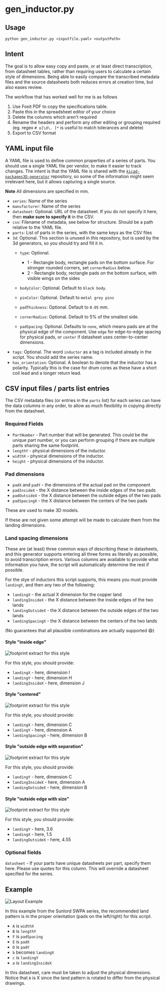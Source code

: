 # gen_inductor.py
## Usage
`python gen_inductor.py <inputfile.yaml> <outputPath>`

## Intent
The goal is to allow easy copy and paste, or at least direct transcription, from datasheet tables, rather than requiring
users to calculate a certain style of dimensions.
Being able to easily compare the transcribed metadata files and the source datasheets both reduces errors
at creation time, but also eases review.

The workflow that has worked well for me is as follows
1. Use Foxit PDF to copy the specifications table.
1. Paste this in the spreadsheet editor of your choice
1. Delete the columns which aren't required
1. Rename the headers and perform any other editing or grouping required (eg. regex `# ±[\d\. ]*` is useful to match tolerances and delete)
1. Export to CSV format

## YAML input file
A YAML file is used to define common properties of a series of parts.
You should use a single YAML file per vendor, to make it easier to track changes.
The intent is that the YAML file is shared with the [`kicad-packages3D-generator`](https://gitlab.com/kicad/libraries/kicad-packages3D-generator/)
repository, so some of the information might seem irrelevant here, but it allows capturing
a single source.

**Note** All dimensions are specified in mm.

- `series`: Name of the series
- `manufacturer`: Name of the series
- `datasheet`: Optional. URL of the datasheet. If you do not specify it here, then **make sure to specify it** in the CSV.
- `csv`: Filename of metadata, see below for structure.  Should be a path relative to the YAML file.
- `parts`: List of parts in the series, with the same keys as the CSV files
- `3d`: Optional.  This section is unused in _this_ repository, but is used by the 3d generators, so you should try and fill it in.
    - `type`: Optional.
        * 1 - Rectangle body, rectangle pads on the bottom surface. For stronger rounded corners, set `cornerRadius` below.
        * 2 - Rectangle body, rectangle pads on the bottom surface, with visible wings on the sides

    - `bodyColor`: Optional. Default to `black body`.
    - `pinColor`: Optional. Default to `metal grey pins`
    - `padThickness`: Optional. Default to `0.05` mm.
    - `cornerRadius`: Optional. Default to 5% of the smallest side.
    - `padSpacing`: Optional. Defaults to `none`, which means pads are at the physical edge of the component. Use `edge` for edge-to-edge spacing
    for physical pads, or `center` if datasheet uses center-to-center dimensions.
- `tags`: Optional. The word `inductor` as a tag is included already in the script. You should add the series name.
- `has_orientation`: Optional. A boolean to denote that the inductor has a polarity. Typically this is the case for drum cores as these have a short coil lead and a longer return lead.


## CSV input files / parts list entries
The CSV metadata files (or entries in the `parts` list) for each series can
have the data columns in any order, to allow as much flexibility in
copying directly from the datasheet.

### Required Fields
* `PartNumber` - Part number that will be generated. This could be the unique part number,
or you can perform grouping if there are multiple parts sharing the same footprint.
* `lengthY` - physical dimensions of the inductor.
* `widthX` - physical dimensions of the inductor.
* `height` - physical dimensions of the inductor.

### Pad dimensions

* `padX` and `padY` - the dimensions of the actual pad on the component
* `padInsideX` - the X distance between the inside edges of the two pads
* `padOutsideX` - the X distance between the outside edges of the two pads
* `padSpacingX` - the X distance between the centers of the two pads

These are used to make 3D models.

If these are not given some attempt will be made to calculate them from the landing dimensions.

### Land spacing dimensions
These are (at least) three common ways of describing these in datasheets,
and this generator supports entering all three forms as literally as possible,
to avoid transcription errors.
Various columns are available to provide what information you have,
the script will automatically determine the rest if possible.

For the stye of inductors this script supports, this means you must provide `landingY`,
and then any two of the following:
* `landingX` - the actual X dimension for the copper land
* `landingInsideX` - the X distance between the inside edges of the two lands
* `landingOutsideX` - the X distance between the outside edges of the two lands
* `landingSpacingX` - the X distance between the centers of the two lands

(No guarantees that all plausible combinations are actually supported :smile:)

#### Style "inside edge"
![footprint extract for this style](sample-spacing-inside-edge.png "inside edge style")

For this style, you should provide:
* `landingX` - here, dimension I
* `landingY` - here, dimension H
* `landingInsideX` - here, dimension J

#### Style "centered"
![footprint extract for this style](sample-spacing-centered.png "centered style")

For this style, you should provide:
* `landingX` - here, dimension C
* `landingY` - here, dimension A
* `landingSpacingX` - here, dimension B

#### Style "outside edge with separation"
![footprint extract for this style](sample-spacing-outside-edge.png "outside edge style")

For this style, you should provide:

* `landingY` - here, dimension C
* `landingInsideX` - here, dimension A
* `landingOutsideX` - here, dimension B

#### Style "outside edge with size"
![footprint extract for this style](sample-spacing-outside-with-size.png "outside edge with size style")

For this style, you should provide:

* `landingY` - here, 3.6
* `landingX` - here, 1.5
* `landingOutsideX` - here, 4.55

### Optional fields

`datasheet` - If your parts have unique datasheets per part, specify them here. Please use quotes for this column.
This will override a datasheet specified for the series.

## Example
![Layout Example](layout1.png)

In this example from the Sunlord SWPA series, the recommended land pattern is in the proper orientation (pads on the left/right) for this script.
- `A` is `widthX`
- `B` is `lengthY`
- `F` is `padSpacing`
- `E` is `padX`
- `D` is `padY`
- `b` becomes `landingX`
- `c` is `landingY`
- `a` is `landingInsideX`

In this datasheet, care must be taken to adjust the physical dimensions. Notice that `A` is X
since the land pattern is rotated to differ from the physical drawings.

